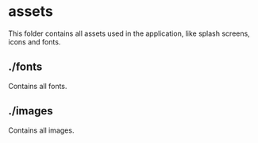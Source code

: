 # assets
This folder contains all assets used in the application, like splash screens, icons and fonts.

## ./fonts
Contains all fonts.

## ./images
Contains all images.